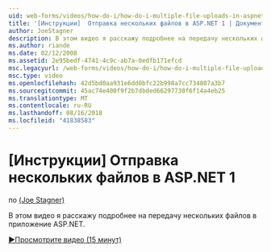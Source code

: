 ```yaml
---
uid: web-forms/videos/how-do-i/how-do-i-multiple-file-uploads-in-aspnet-1
title: '[Инструкции]  Отправка нескольких файлов в ASP.NET 1 | Документация Майкрософт'
author: JoeStagner
description: В этом видео я расскажу подробнее на передачу нескольких файлов в приложение ASP.NET.
ms.author: riande
ms.date: 02/12/2008
ms.assetid: 2e95bedf-4741-4c9c-ab7a-0edfb171efcd
msc.legacyurl: /web-forms/videos/how-do-i/how-do-i-multiple-file-uploads-in-aspnet-1
msc.type: video
ms.openlocfilehash: 42d5bd0aa931e6dd0bfc22b998a7cc734807a3b7
ms.sourcegitcommit: 45ac74e400f9f2b7dbded66297730f6f14a4eb25
ms.translationtype: MT
ms.contentlocale: ru-RU
ms.lasthandoff: 08/16/2018
ms.locfileid: "41838583"
---
```

<a name="how-do-i--multiple-file-uploads-in-aspnet-1"></a>[Инструкции]  Отправка нескольких файлов в ASP.NET 1
====================
по [(Joe Stagner)](https://github.com/JoeStagner)

В этом видео я расскажу подробнее на передачу нескольких файлов в приложение ASP.NET.

[&#9654;Просмотрите видео (15 минут)](https://channel9.msdn.com/Blogs/ASP-NET-Site-Videos/how-do-i-multiple-file-uploads-in-aspnet-1)
